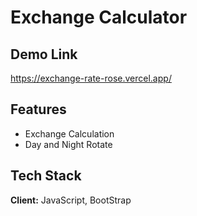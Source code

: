 
# Exchange Calculator

## Demo Link

https://exchange-rate-rose.vercel.app/
## Features

- Exchange Calculation 
- Day and Night Rotate




## Tech Stack

**Client:** JavaScript, BootStrap




